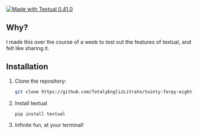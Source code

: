 [![Made with Textual 0.41.0](https://img.shields.io/badge/Made%20with-Textual-blue)](https://github.com/Textualize/textual)

## Why?
I made this over the course of a week to test out the features of textual, and felt like sharing it.

## Installation

1. Clone the repository:
    ```bash
    git clone https://github.com/TotalyEnglizLitrate/tuinty-forpy-eight
    ```

2. Install textual
    ```bash
    pip install textual
    ```

3. Infinite fun, at your terminal!
